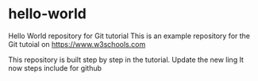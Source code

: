 # hello-world
Hello World repository for Git tutorial
This is an example repository for the Git tutoial on https://www.w3schools.com

This repository is built step by step in the tutorial. 
Update the new ling
It now steps include for github
